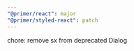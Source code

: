 ```yaml
---
"@primer/react": major
"@primer/styled-react": patch
---
```


chore: remove sx from deprecated Dialog
